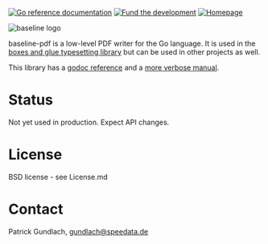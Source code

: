 [![Go reference documentation](https://img.shields.io/badge/doc-go%20reference-73FA79)](https://pkg.go.dev/github.com/boxesandglue/baseline-pdf)&nbsp;[![Fund the development](https://img.shields.io/badge/Sponsor-Fund%20development-yellow)](https://github.com/sponsors/speedata)&nbsp;[![Homepage](https://img.shields.io/badge/homepage-boxesandglue.dev-blue)](https://boxesandglue.dev)


![baseline logo](https://user-images.githubusercontent.com/209434/228155279-35b5dcd2-e00d-442c-abae-3687e2721aa3.png)


baseline-pdf is a low-level PDF writer for the Go language. It is used in the [boxes and glue typesetting library](https://boxesandglue.dev) but can be used in other projects as well.

This library has a [godoc reference](https://pkg.go.dev/github.com/boxesandglue/baseline-pdf) and a [more verbose manual](https://boxesandglue.dev/baseline).



# Status

Not yet used in production. Expect API changes.

# License

BSD license - see License.md

# Contact

Patrick Gundlach, <gundlach@speedata.de>

